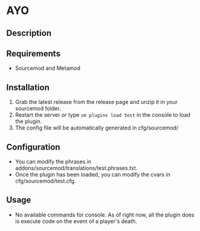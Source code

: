 # AYO

## Description ##


## Requirements ##
- Sourcemod and Metamod


## Installation ##
1. Grab the latest release from the release page and unzip it in your sourcemod folder.
2. Restart the server or type `sm plugins load test` in the console to load the plugin.
3. The config file will be automatically generated in cfg/sourcemod/

## Configuration ##
- You can modify the phrases in addons/sourcemod/translations/test.phrases.txt.
- Once the plugin has been loaded, you can modify the cvars in cfg/sourcemod/test.cfg.


## Usage ##
- No available commands for console. As of right now, all the plugin does is execute code on the event of a player's death.
